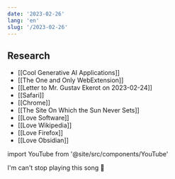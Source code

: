 ```yaml
---
date: '2023-02-26'
lang: 'en'
slug: '/2023-02-26'
---
```


## Research

- [[Cool Generative AI Applications]]
- [[The One and Only WebExtension]]
- [[Letter to Mr. Gustav Ekerot on 2023-02-24]]
- [[Safari]]
- [[Chrome]]
- [[The Site On Which the Sun Never Sets]]
- [[Love Software]]
- [[Love Wikipedia]]
- [[Love Firefox]]
- [[Love Obsidian]]

import YouTube from '@site/src/components/YouTube'

I'm can't stop playing this song 🥺

<YouTube id="9qRCARM_LfE"/>
